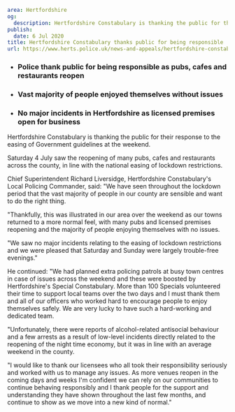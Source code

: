 ```yaml
area: Hertfordshire
og:
  description: Hertfordshire Constabulary is thanking the public for their response to the easing of Government guidelines at the weekend.
publish:
  date: 6 Jul 2020
title: Hertfordshire Constabulary thanks public for being responsible
url: https://www.herts.police.uk/news-and-appeals/hertfordshire-constabulary-thanks-public-for-being-responsible-0312
```

* ### Police thank public for being responsible as pubs, cafes and restaurants reopen

 * ### Vast majority of people enjoyed themselves without issues

 * ### No major incidents in Hertfordshire as licensed premises open for business

Hertfordshire Constabulary is thanking the public for their response to the easing of Government guidelines at the weekend.

Saturday 4 July saw the reopening of many pubs, cafes and restaurants across the county, in line with the national easing of lockdown restrictions.

Chief Superintendent Richard Liversidge, Hertfordshire Constabulary's Local Policing Commander, said: "We have seen throughout the lockdown period that the vast majority of people in our county are sensible and want to do the right thing.

"Thankfully, this was illustrated in our area over the weekend as our towns returned to a more normal feel, with many pubs and licensed premises reopening and the majority of people enjoying themselves with no issues.

"We saw no major incidents relating to the easing of lockdown restrictions and we were pleased that Saturday and Sunday were largely trouble-free evenings."

He continued: "We had planned extra policing patrols at busy town centres in case of issues across the weekend and these were boosted by Hertfordshire's Special Constabulary. More than 100 Specials volunteered their time to support local teams over the two days and I must thank them and all of our officers who worked hard to encourage people to enjoy themselves safely. We are very lucky to have such a hard-working and dedicated team.

"Unfortunately, there were reports of alcohol-related antisocial behaviour and a few arrests as a result of low-level incidents directly related to the reopening of the night time economy, but it was in line with an average weekend in the county.

"I would like to thank our licensees who all took their responsibility seriously and worked with us to manage any issues. As more venues reopen in the coming days and weeks I'm confident we can rely on our communities to continue behaving responsibly and I thank people for the support and understanding they have shown throughout the last few months, and continue to show as we move into a new kind of normal."
